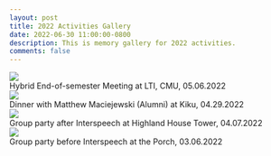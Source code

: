```yaml
---
layout: post
title: 2022 Activities Gallery
date: 2022-06-30 11:00:00-0800
description: This is memory gallery for 2022 activities.
comments: false
---
```


<div class="row mt-3">
    <div class="col-sm mt-3 mt-md-0">
        <img class="img-fluid rounded z-depth-1" src="{{ site.baseurl }}/assets/img/gallery/05-06-2022.png" data-zoomable>
    </div>
</div>
<div class="caption">
    Hybrid End-of-semester Meeting at LTI, CMU, 05.06.2022
</div>

<div class="row mt-3">
    <div class="col-sm mt-3 mt-md-0">
        <img class="img-fluid rounded z-depth-1" src="{{ site.baseurl }}/assets/img/gallery/04-29-2022.jpeg" data-zoomable>
    </div>
</div>
<div class="caption">
    Dinner with Matthew Maciejewski (Alumni) at Kiku, 04.29.2022
</div>

<div class="row mt-3">
    <div class="col-sm mt-3 mt-md-0">
        <img class="img-fluid rounded z-depth-1" src="{{ site.baseurl }}/assets/img/gallery/04-07-2022.jpg" data-zoomable>
    </div>
</div>
<div class="caption">
    Group party after Interspeech at Highland House Tower, 04.07.2022
</div>


<div class="row mt-3">
    <div class="col-sm mt-3 mt-md-0">
        <img class="img-fluid rounded z-depth-1" src="{{ site.baseurl }}/assets/img/gallery/03-06-2022.jpg" data-zoomable>
    </div>
</div>
<div class="caption">
    Group party before Interspeech at the Porch, 03.06.2022
</div>

